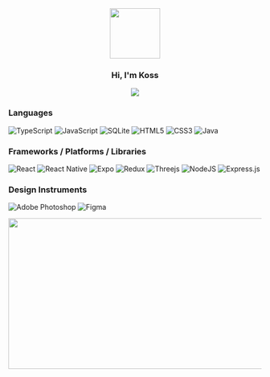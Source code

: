 <div id="header" align="center">
  <img src="https://media.giphy.com/media/M9gbBd9nbDrOTu1Mqx/giphy.gif" width="100"/>
</div>

<p align="center">
  <h3 align="center">Hi, I'm Koss</h3>
</p>

<p align="center">
  <img src="https://readme-typing-svg.herokuapp.com/?lines=Software+Engineer+👨‍💻&font=Fira%20Code&center=true&width=380&height=50">
</p>

<h3>Languages</h3>

![TypeScript](https://img.shields.io/badge/typescript-%23007ACC.svg?style=for-the-badge&logo=typescript&logoColor=white)
![JavaScript](https://img.shields.io/badge/javascript-%23323330.svg?style=for-the-badge&logo=javascript&logoColor=%23F7DF1E)
![SQLite](https://img.shields.io/badge/sqlite-%2307405e.svg?style=for-the-badge&logo=sqlite&logoColor=white)
![HTML5](https://img.shields.io/badge/html5-%23E34F26.svg?style=for-the-badge&logo=html5&logoColor=white)
![CSS3](https://img.shields.io/badge/css3-%231572B6.svg?style=for-the-badge&logo=css3&logoColor=white)
![Java](https://img.shields.io/badge/java-%23ED8B00.svg?style=for-the-badge&logo=java&logoColor=white)

<h3>Frameworks / Platforms / Libraries</h3>

![React](https://img.shields.io/badge/react-%2320232a.svg?style=for-the-badge&logo=react&logoColor=%2361DAFB)
![React Native](https://img.shields.io/badge/react_native-%2320232a.svg?style=for-the-badge&logo=react&logoColor=%2361DAFB)
![Expo](https://img.shields.io/badge/expo-1C1E24?style=for-the-badge&logo=expo&logoColor=#D04A37)
![Redux](https://img.shields.io/badge/redux-%23593d88.svg?style=for-the-badge&logo=redux&logoColor=white)
![Threejs](https://img.shields.io/badge/threejs-black?style=for-the-badge&logo=three.js&logoColor=white)
![NodeJS](https://img.shields.io/badge/node.js-6DA55F?style=for-the-badge&logo=node.js&logoColor=white)
![Express.js](https://img.shields.io/badge/express.js-%23404d59.svg?style=for-the-badge&logo=express&logoColor=%2361DAFB)


<h3>Design Instruments</h3>

![Adobe Photoshop](https://img.shields.io/badge/adobephotoshop-%2331A8FF.svg?style=for-the-badge&logo=adobephotoshop&logoColor=white)
![Figma](https://img.shields.io/badge/figma-%23F24E1E.svg?style=for-the-badge&logo=figma&logoColor=white)

<div align="center">
  <img src="https://media.giphy.com/media/dWesBcTLavkZuG35MI/giphy.gif" width="600" height="300"/>
</div>


<!-- https://github.com/Ileriayo/markdown-badges -->

<img src="https://komarev.com/ghpvc/?username=your-github-kossinuc&style=flat-square&color=blue" alt=""/>
